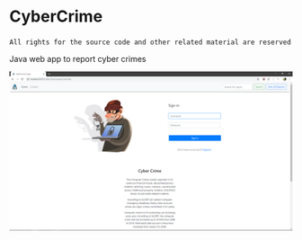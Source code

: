 # CyberCrime

`All rights for the source code and other related material are reserved`

Java web app to report cyber crimes

<img src="screen.png">
